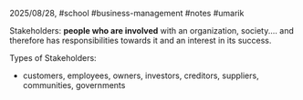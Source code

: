 2025/08/28, #school #business-management #notes #umarik 

Stakeholders: **people who are involved** with an organization, society.... and therefore has responsibilities towards it and an interest in its success. 

Types of Stakeholders: 
- customers, employees, owners, investors, creditors, suppliers, communities, governments